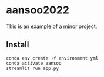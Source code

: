# aansoo2022
This is an example of a minor project.

## Install
```
conda env create -f environment.yml
conda activate aansoo
streamlit run app.py
```
